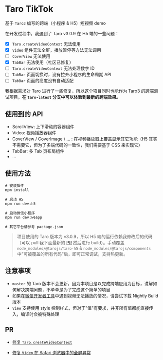 # Taro TikTok
基于 `Taro3` 编写的跨端（小程序 & H5）短视频 demo

在开发过程中，我遇到了 Taro v3.0.9 在 H5 端的一些问题：

- [x] `Taro.createVideoContext` 无法使用
- [x] `Video` 组件无法全屏，播放暂停等方法无法调用
- [ ] `CoverView` 无法使用
- [x] `TabBar` 无法使用（社区已修复）
- [ ] `Taro.createVideoContext` 无法处理数字 ID
- [ ] `TabBar` 页面切换时，没有拉齐小程序的生命周期 API
- [ ] `TabBar` 页面的高度没有自动适配

我根据需求对 Taro 进行了一些修复，所以这个项目同时也能作为 Taro3 的跨端测试项目。**在 `taro-latest` 分支中可以体验到最新的跨端效果。**

## 使用到的 API

- ScrollView: 上下滑动的容器组件
- Video: 视频播放器组件
- CoverView / CoverImage / ... : 在视频播放器上覆盖显示其它功能（H5 其实不需要它，但为了多端代码的一致性，我们需要基于 CSS 来实现它）
- TabBar: 多 Tab 页布局组件
- ...

## 使用方法

```shell
# 安装插件
npm install

# 启动 H5
npm run dev:h5

# 启动微信小程序
npm run dev:weapp

# 其它平台请参考 package.json
```

> 项目使用的 Taro 版本为 v3.0.9，所以 H5 端的运行依赖我修改后的代码（可以 pull 我下面最新的 [PR](#PR) 然后进行 build）。手动覆盖 `node_modules/@tarojs/taro-h5` & `node_modules/@tarojs/components` 中"可被覆盖的所有代码"后，即可正常调试，支持热更新。

## 注意事项
- `master` 的 Taro 版本不会更新，因为本项目是以完成跨端应用为目标，讲解如何解决跨端问题，不单单是为了完成这个简单的项目
- 如果在[微信开发者工具](https://developers.weixin.qq.com/miniprogram/dev/devtools/download.html)中遇到视频无法播放的情况，请尝试下载 Nightly Build 版本
- `View` 支持使用 style 控制样式，但对于"值"有要求，并非所有值都能直接传入，编译时会被特殊处理

## PR

- [修复 `Taro.createVideoContext`](https://github.com/NervJS/taro/pull/7605)

- [修复 `Video` 在 Safari 浏览器中的全屏异常](https://github.com/NervJS/taro/pull/7891)

